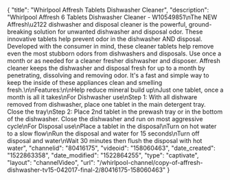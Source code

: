 {
    "title": "Whirlpool Affresh Tablets Dishwasher Cleaner",
    "description": "Whirlpool Affresh 6 Tablets Dishwasher Cleaner - W10549851\nThe NEW Affresh\u2122 dishwasher and disposal cleaner is the powerful, ground-breaking solution for unwanted dishwasher and disposal odor. These innovative tablets help prevent odor in the dishwasher AND disposal. Developed with the consumer in mind, these cleaner tablets help remove even the most stubborn odors from dishwashers and disposals. Use once a month or as needed for a cleaner fresher dishwasher and disposer. Affresh cleaner keeps the dishwasher and disposal fresh for up to a month by penetrating, dissolving and removing odor. It's a fast and simple way to keep the inside of these appliances clean and smelling fresh.\n\nFeatures:\n\nHelp reduce mineral build up\nJust one tablet, once a month is all it takes\nFor Dishwasher use\nStep 1: With all dishware removed from dishwasher, place one tablet in the main detergent tray. Close the tray\nStep 2: Place 2nd tablet in the prewash tray or in the bottom of the dishwasher. Close the dishwasher and run on most aggressive cycle\nFor Disposal use\nPlace a tablet in the disposal\nTurn on hot water to a slow flow\nRun the disposal and water for 15 seconds\nTurn off disposal and water\nWait 30 minutes then flush the disposal with hot water",
    "channelid": "80416175",
    "videoid": "158060463",
    "date_created": "1522863358",
    "date_modified": "1522864255",
    "type": "captivate",
    "layout": "channelVideo",
    "url": "\/whirlpool-channel\/copy-of-affresh-dishwasher-tv15-042017-final-2\/80416175-158060463"
}